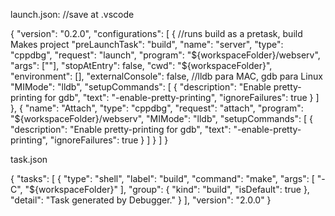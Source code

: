launch.json:
//save at .vscode

{
    "version": "0.2.0",
    "configurations": [
        {
            //runs build as a pretask, build Makes project
            "preLaunchTask": "build",
            "name": "server",
            "type": "cppdbg",
            "request": "launch",
            "program": "${workspaceFolder}/webserv",
            "args": [""],
            "stopAtEntry": false,
            "cwd": "${workspaceFolder}",
            "environment": [],
            "externalConsole": false,
            //lldb para MAC, gdb para Linux
            "MIMode": "lldb",
            "setupCommands": [
                {
                    "description": "Enable pretty-printing for gdb",
                    "text": "-enable-pretty-printing",
                    "ignoreFailures": true
                }
            ]
        },
        {
            "name": "Attach",
            "type": "cppdbg",
            "request": "attach",
            "program": "${workspaceFolder}/webserv",
            "MIMode": "lldb",
            "setupCommands": [
                {
                    "description": "Enable pretty-printing for gdb",
                    "text": "-enable-pretty-printing",
                    "ignoreFailures": true
                }
            ]
        }
    ]
}


task.json

{
    "tasks": [
        {
            "type": "shell",
            "label": "build",
            "command": "make",
            "args": [
                "-C",
                "${workspaceFolder}"
            ],
            "group": {
                "kind": "build",
                "isDefault": true
            },
            "detail": "Task generated by Debugger."
        }
    ],
    "version": "2.0.0"
}